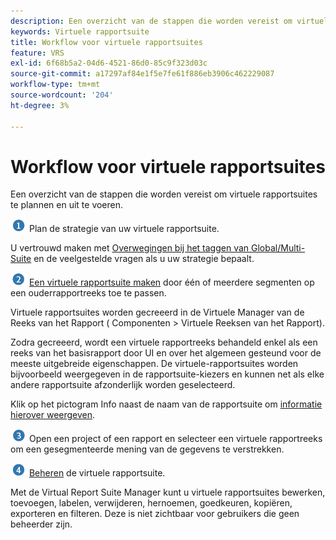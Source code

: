```yaml
---
description: Een overzicht van de stappen die worden vereist om virtuele rapportsuites te plannen en uit te voeren.
keywords: Virtuele rapportsuite
title: Workflow voor virtuele rapportsuites
feature: VRS
exl-id: 6f68b5a2-04d6-4521-86d0-85c9f323d03c
source-git-commit: a17297af84e1f5e7fe61f886eb3906c462229087
workflow-type: tm+mt
source-wordcount: '204'
ht-degree: 3%

---
```


# Workflow voor virtuele rapportsuites

Een overzicht van de stappen die worden vereist om virtuele rapportsuites te plannen en uit te voeren.

![](/help/admin/admin/c-manage-report-suites/c-edit-report-suites/general/c-server-side-forwarding/assets/step1_icon.png) Plan de strategie van uw virtuele rapportsuite.

U vertrouwd maken met [Overwegingen bij het taggen van Global/Multi-Suite](/help/components/vrs/vrs-considerations.md) en de veelgestelde vragen als u uw strategie bepaalt.

![](/help/admin/admin/c-manage-report-suites/c-edit-report-suites/general/c-server-side-forwarding/assets/step2_icon.png) [Een virtuele rapportsuite maken](/help/components/vrs/c-workflow-vrs/vrs-create.md) door één of meerdere segmenten op een ouderrapportreeks toe te passen.

Virtuele rapportsuites worden gecreeerd in de Virtuele Manager van de Reeks van het Rapport ( Componenten > Virtuele Reeksen van het Rapport).

Zodra gecreeerd, wordt een virtuele rapportreeks behandeld enkel als een reeks van het basisrapport door UI en over het algemeen gesteund voor de meeste uitgebreide eigenschappen. De virtuele-rapportsuites worden bijvoorbeeld weergegeven in de rapportsuite-kiezers en kunnen net als elke andere rapportsuite afzonderlijk worden geselecteerd.

Klik op het pictogram Info naast de naam van de rapportsuite om [informatie hierover weergeven](/help/components/vrs/c-workflow-vrs/vrs-view.md).

![](/help/admin/admin/c-manage-report-suites/c-edit-report-suites/general/c-server-side-forwarding/assets/step3_icon.png) Open een project of een rapport en selecteer een virtuele rapportreeks om een gesegmenteerde mening van de gegevens te verstrekken.

![](assets/step4_icon.png) [Beheren](/help/components/vrs/c-workflow-vrs/vrs-manage.md) de virtuele rapportsuite.

Met de Virtual Report Suite Manager kunt u virtuele rapportsuites bewerken, toevoegen, labelen, verwijderen, hernoemen, goedkeuren, kopiëren, exporteren en filteren. Deze is niet zichtbaar voor gebruikers die geen beheerder zijn.
